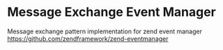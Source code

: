 Message Exchange Event Manager
==============================


Message exchange pattern implementation for zend event manager https://github.com/zendframework/zend-eventmanager


